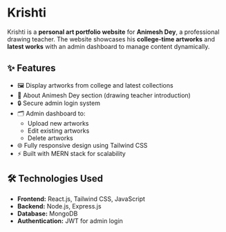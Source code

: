 # Krishti

Krishti is a **personal art portfolio website** for **Animesh Dey**, a professional drawing teacher. The website showcases his **college-time artworks** and **latest works** with an admin dashboard to manage content dynamically.

## ✨ Features

- 🖼️ Display artworks from college and latest collections
- 👤 About Animesh Dey section (drawing teacher introduction)
- 🔒 Secure admin login system
- 🗂️ Admin dashboard to:
  - Upload new artworks
  - Edit existing artworks
  - Delete artworks
- 🌐 Fully responsive design using Tailwind CSS
- ⚡ Built with MERN stack for scalability

## 🛠️ Technologies Used

- **Frontend:** React.js, Tailwind CSS, JavaScript
- **Backend:** Node.js, Express.js
- **Database:** MongoDB
- **Authentication:** JWT for admin login
